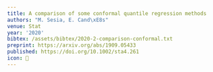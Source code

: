```yaml
---
title: A comparison of some conformal quantile regression methods
authors: "M. Sesia, E. Cand\xE8s"
venue: Stat
year: '2020'
bibtex: /assets/bibtex/2020-2-comparison-conformal.txt
preprint: https://arxiv.org/abs/1909.05433
published: https://doi.org/10.1002/sta4.261
icon: 🎯
---
```

